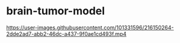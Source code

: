 # brain-tumor-model


https://user-images.githubusercontent.com/101331596/216150264-2dde2ad7-abb2-46dc-a437-9f0ae1cd493f.mp4

